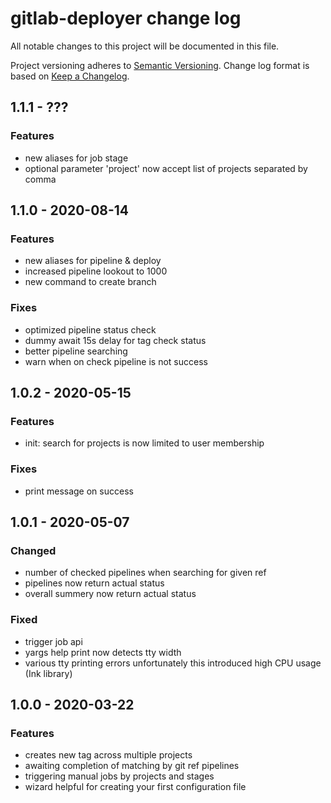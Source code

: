 # gitlab-deployer change log

All notable changes to this project will be documented in this file.

Project versioning adheres to [Semantic Versioning](http://semver.org/).
Change log format is based on [Keep a Changelog](http://keepachangelog.com/).

## 1.1.1 - ???
### Features
- new aliases for job stage
- optional parameter 'project' now accept list of projects separated by comma

## 1.1.0 - 2020-08-14
### Features
- new aliases for pipeline & deploy
- increased pipeline lookout to 1000
- new command to create branch
### Fixes
- optimized pipeline status check
- dummy await 15s delay for tag check status
- better pipeline searching
- warn when on check pipeline is not success

## 1.0.2 - 2020-05-15
### Features
- init: search for projects is now limited to user membership
### Fixes
- print message on success

## 1.0.1 - 2020-05-07
### Changed
- number of checked pipelines when searching for given ref
- pipelines now return actual status
- overall summery now return actual status
### Fixed
- trigger job api
- yargs help print now detects tty width
- various tty printing errors unfortunately this introduced high CPU usage (Ink library)

## 1.0.0 - 2020-03-22
### Features
- creates new tag across multiple projects
- awaiting completion of matching by git ref pipelines
- triggering manual jobs by projects and stages 
- wizard helpful for creating your first configuration file

